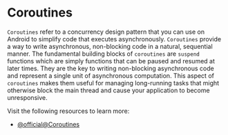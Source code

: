 # Coroutines

`Coroutines` refer to a concurrency design pattern that you can use on Android to simplify code that executes asynchronously. `Coroutines` provide a way to write asynchronous, non-blocking code in a natural, sequential manner. The fundamental building blocks of `coroutines` are `suspend` functions which are simply functions that can be paused and resumed at later times. They are the key to writing non-blocking asynchronous code and represent a single unit of asynchronous computation. This aspect of `coroutines` makes them useful for managing long-running tasks that might otherwise block the main thread and cause your application to become unresponsive.

Visit the following resources to learn more:

- [@official@Coroutines](https://kotlinlang.org/docs/coroutines-overview.html)
